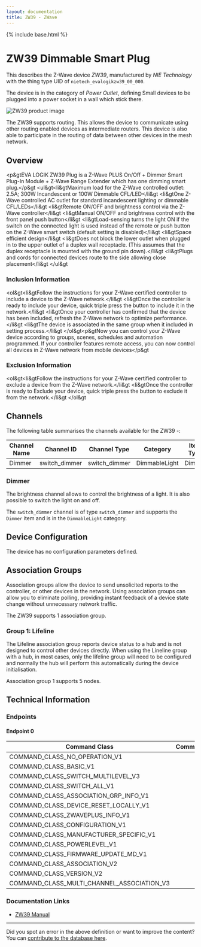 ```yaml
---
layout: documentation
title: ZW39 - ZWave
---
```


{% include base.html %}

# ZW39 Dimmable Smart Plug
This describes the Z-Wave device *ZW39*, manufactured by *NIE Technology* with the thing type UID of ```nietech_evalogikzw39_00_000```.

The device is in the category of *Power Outlet*, defining Small devices to be plugged into a power socket in a wall which stick there.

![ZW39 product image](https://opensmarthouse.org/zwavedatabase/1123/image/)


The ZW39 supports routing. This allows the device to communicate using other routing enabled devices as intermediate routers.  This device is also able to participate in the routing of data between other devices in the mesh network.

## Overview

<p&gtEVA LOGIK ZW39 Plug is a Z-Wave PLUS On/Off + Dimmer Smart Plug-In Module + Z-Wave Range Extender which has one dimming smart plug.</p&gt <ul&gt<li&gtMaximum load for the Z-Wave controlled outlet: 2.5A; 300W Incandescent or 100W Dimmable CFL/LED</li&gt <li&gtOne Z-Wave controlled AC outlet for standard incandescent lighting or dimmable CFL/LEDs</li&gt <li&gtRemote ON/OFF and brightness control via the Z-Wave controller</li&gt <li&gtManual ON/OFF and brightness control with the front panel push button</li&gt <li&gtLoad-sensing turns the light ON if the switch on the connected light is used instead of the remote or push button on the Z-Wave smart switch (default setting is disabled)</li&gt <li&gtSpace efficient design</li&gt <li&gtDoes not block the lower outlet when plugged in to the upper outlet of a duplex wall receptacle. (This assumes that the duplex receptacle is mounted with the ground pin down).</li&gt <li&gtPlugs and cords for connected devices route to the side allowing close placement</li&gt </ul&gt

### Inclusion Information

<ol&gt<li&gtFollow the instructions for your Z-Wave certified controller to include a device to the Z-Wave network.</li&gt <li&gtOnce the controller is ready to include your device, quick triple press the button to include it in the network.</li&gt <li&gtOnce your controller has confirmed that the device has been included, refresh the Z-Wave network to optimize performance.</li&gt <li&gtThe device is associated in the same group when it included in setting process.</li&gt </ol&gt<p&gtNow you can control your Z-Wave device according to groups, scenes, schedules and automation programmed. If your controller features remote access, you can now control all devices in Z-Wave network from mobile devices</p&gt

### Exclusion Information

<ol&gt<li&gtFollow the instructions for your Z-Wave certified controller to exclude a device from the Z-Wave network.</li&gt <li&gtOnce the controller is ready to Exclude your device, quick triple press the button to exclude it from the network.</li&gt </ol&gt

## Channels

The following table summarises the channels available for the ZW39 -:

| Channel Name | Channel ID | Channel Type | Category | Item Type |
|--------------|------------|--------------|----------|-----------|
| Dimmer | switch_dimmer | switch_dimmer | DimmableLight | Dimmer | 

### Dimmer
The brightness channel allows to control the brightness of a light.
            It is also possible to switch the light on and off.

The ```switch_dimmer``` channel is of type ```switch_dimmer``` and supports the ```Dimmer``` item and is in the ```DimmableLight``` category.



## Device Configuration

The device has no configuration parameters defined.

## Association Groups

Association groups allow the device to send unsolicited reports to the controller, or other devices in the network. Using association groups can allow you to eliminate polling, providing instant feedback of a device state change without unnecessary network traffic.

The ZW39 supports 1 association group.

### Group 1: Lifeline

The Lifeline association group reports device status to a hub and is not designed to control other devices directly. When using the Lineline group with a hub, in most cases, only the lifeline group will need to be configured and normally the hub will perform this automatically during the device initialisation.

Association group 1 supports 5 nodes.

## Technical Information

### Endpoints

#### Endpoint 0

| Command Class | Comment |
|---------------|---------|
| COMMAND_CLASS_NO_OPERATION_V1| |
| COMMAND_CLASS_BASIC_V1| |
| COMMAND_CLASS_SWITCH_MULTILEVEL_V3| |
| COMMAND_CLASS_SWITCH_ALL_V1| |
| COMMAND_CLASS_ASSOCIATION_GRP_INFO_V1| |
| COMMAND_CLASS_DEVICE_RESET_LOCALLY_V1| |
| COMMAND_CLASS_ZWAVEPLUS_INFO_V1| |
| COMMAND_CLASS_CONFIGURATION_V1| |
| COMMAND_CLASS_MANUFACTURER_SPECIFIC_V1| |
| COMMAND_CLASS_POWERLEVEL_V1| |
| COMMAND_CLASS_FIRMWARE_UPDATE_MD_V1| |
| COMMAND_CLASS_ASSOCIATION_V2| |
| COMMAND_CLASS_VERSION_V2| |
| COMMAND_CLASS_MULTI_CHANNEL_ASSOCIATION_V3| |

### Documentation Links

* [ZW39 Manual](https://opensmarthouse.org/zwavedatabase/1123/ZW39manual0527.pdf)

---

Did you spot an error in the above definition or want to improve the content?
You can [contribute to the database here](https://opensmarthouse.org/zwavedatabase/1123).
